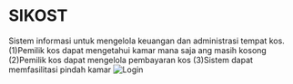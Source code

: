# SIKOST
Sistem informasi untuk mengelola keuangan dan administrasi tempat kos.(1)Pemilik kos dapat mengetahui kamar mana saja ang masih kosong (2)Pemilik kos dapat mengelola pembayaran kos (3)Sistem dapat memfasilitasi pindah kamar
![Login](https://github.com/dzakybd/SIKOST/tree/master/Dokumentasi-v1/Screenshot-v1/Login.png)
